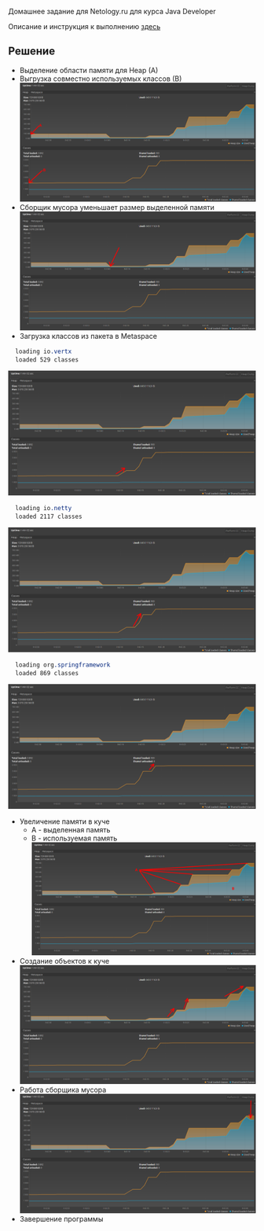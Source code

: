 Домашнее задание для Netology.ru для курса Java Developer

Описание и инструкция к выполнению [здесь](https://github.com/netology-code/jd-homeworks/tree/master/jvm/README.md)

## Решение

* Выделение области памяти для Heap (A)
* Выгрузка совместно используемых классов (В)
  !["Foto"](img/1.png "Foto")
* Сборщик мусора уменьшает размер выделенной памяти
  !["Foto"](img/2.png "Foto")
* Загрузка классов из пакета в Metaspace

``` css
  loading io.vertx
  loaded 529 classes
  ``` 

!["Foto"](img/3.png "Foto")

``` css
  loading io.netty
  loaded 2117 classes
  ``` 

!["Foto"](img/4.png "Foto")

``` css
  loading org.springframework
  loaded 869 classes
  ``` 

!["Foto"](img/5.png "Foto")

* Увеличение памяти в куче
    * А - выделенная память
    * В - используемая память
      !["Foto"](img/6.png "Foto")
* Создание объектов к куче
  !["Foto"](img/7.png "Foto")
* Работа сборщика мусора
  !["Foto"](img/8.png "Foto")
* Завершение программы